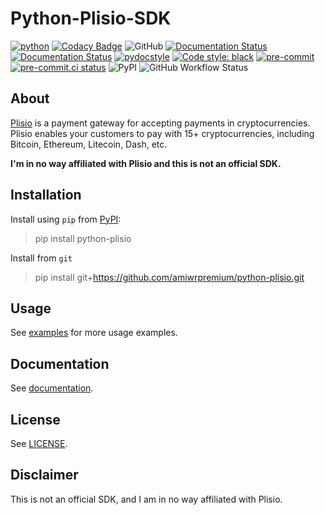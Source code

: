 # Python-Plisio-SDK

[![python](https://img.shields.io/badge/Python-%5E3.8.1-3776AB.svg?style=flat&logo=python&logoColor=tellow)](https://www.python.org)
[![Codacy Badge](https://app.codacy.com/project/badge/Grade/152926ced23a45c6abb55af6884f890f)](https://app.codacy.com/gh/amiwrpremium/python-plisio/dashboard?utm_source=gh&utm_medium=referral&utm_content=&utm_campaign=Badge_grade)
![GitHub](https://img.shields.io/github/license/amiwrpremium/python-plisio)
[![Documentation Status](https://readthedocs.org/projects/python-plisio/badge/?version=latest)](https://python-plisio.readthedocs.io/en/latest/?badge=latest)
[![Documentation Status](https://img.shields.io/badge/docs-mkdocs%20material-blue.svg?style=flat)](https://squidfunk.github.io/mkdocs-material/)
[![pydocstyle](https://img.shields.io/badge/pydocstyle-enabled-AD4CD3)](http://www.pydocstyle.org/en/stable/)
[![Code style: black](https://img.shields.io/badge/code%20style-black-000000.svg)](https://github.com/psf/black)
[![pre-commit](https://img.shields.io/badge/pre--commit-enabled-brightgreen?logo=pre-commit&logoColor=white)](https://github.com/pre-commit/pre-commit)
[![pre-commit.ci status](https://results.pre-commit.ci/badge/github/amiwrpremium/python-plisio/master.svg)](https://results.pre-commit.ci/latest/github/amiwrpremium/python-plisio/master)
![PyPI](https://img.shields.io/pypi/v/python-plisio?color=blue)
![GitHub Workflow Status](https://img.shields.io/github/actions/workflow/status/amiwrpremium/python-plisio/publish.yml?label=publish)

## About

[Plisio](https://plisio.net/) is a payment gateway for accepting
payments in cryptocurrencies. Plisio enables your customers to pay with
15+ cryptocurrencies, including Bitcoin, Ethereum, Litecoin, Dash, etc.

**I'm in no way affiliated with Plisio and this is not an official SDK.**

## Installation

Install using `pip` from [PyPI](https://pypi.org/project/python-plisio/):
> pip install python-plisio

Install from `git`
> pip install git+https://github.com/amiwrpremium/python-plisio.git

## Usage

See [examples](docs/examples) for more usage examples.

## Documentation

See [documentation](https://python-plisio.readthedocs.io/en/latest/).

## License

See [LICENSE](LICENSE).

## Disclaimer

This is not an official SDK, and I am in no way affiliated with Plisio.
